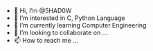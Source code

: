 - 👋 Hi, I’m @5HAD0W
- 👀 I’m interested in C, Python Language
- 🌱 I’m currently learning Computer Engineering
- 💞️ I’m looking to collaborate on ...
- 📫 How to reach me ...

<!---
5HA-D0W/5HA-D0W is a ✨ special ✨ repository because its `README.md` (this file) appears on your GitHub profile.
You can click the Preview link to take a look at your changes.
--->
